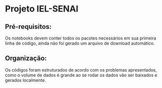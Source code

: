 # Projeto IEL-SENAI

## Pré-requisitos:

Os notebooks devem conter todos os pacotes necessários em sua primeira linha de código, ainda não foi gerado um arquivo de download automático.

## Organização:

Os códigos foram estruturados de acordo com os problemas apresentados, como o volume de dados é grande ao se rodar os dados vão ser baixados e gerados localmente. 



